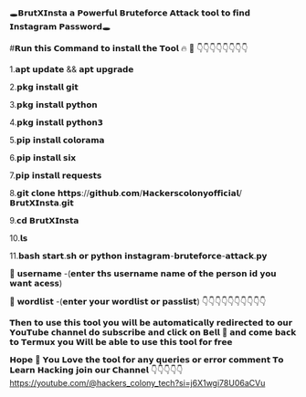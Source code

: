 🕳️𝗕𝗿𝘂𝘁𝗫𝗜𝗻𝘀𝘁𝗮 𝗮 𝗣𝗼𝘄𝗲𝗿𝗳𝘂𝗹 𝗕𝗿𝘂𝘁𝗲𝗳𝗼𝗿𝗰𝗲 𝗔𝘁𝘁𝗮𝗰𝗸 𝘁𝗼𝗼𝗹 𝘁𝗼
  𝗳𝗶𝗻𝗱 𝗜𝗻𝘀𝘁𝗮𝗴𝗿𝗮𝗺 𝗣𝗮𝘀𝘀𝘄𝗼𝗿𝗱🕳️

#𝗥𝘂𝗻 𝘁𝗵𝗶𝘀 𝗖𝗼𝗺𝗺𝗮𝗻𝗱 𝘁𝗼 𝗶𝗻𝘀𝘁𝗮𝗹𝗹 𝘁𝗵𝗲 𝗧𝗼𝗼𝗹 🔥 🔫 
👇👇👇👇👇👇👇👇

1.𝗮𝗽𝘁 𝘂𝗽𝗱𝗮𝘁𝗲 && 𝗮𝗽𝘁 𝘂𝗽𝗴𝗿𝗮𝗱𝗲

2.𝗽𝗸𝗴 𝗶𝗻𝘀𝘁𝗮𝗹𝗹 𝗴𝗶𝘁

3.𝗽𝗸𝗴 𝗶𝗻𝘀𝘁𝗮𝗹𝗹 𝗽𝘆𝘁𝗵𝗼𝗻

4.𝗽𝗸𝗴 𝗶𝗻𝘀𝘁𝗮𝗹𝗹 𝗽𝘆𝘁𝗵𝗼𝗻𝟯

5.𝗽𝗶𝗽 𝗶𝗻𝘀𝘁𝗮𝗹𝗹 𝗰𝗼𝗹𝗼𝗿𝗮𝗺𝗮

6.𝗽𝗶𝗽 𝗶𝗻𝘀𝘁𝗮𝗹𝗹 𝘀𝗶𝘅

7.𝗽𝗶𝗽 𝗶𝗻𝘀𝘁𝗮𝗹𝗹 𝗿𝗲𝗾𝘂𝗲𝘀𝘁𝘀

8.𝗴𝗶𝘁 𝗰𝗹𝗼𝗻𝗲 𝗵𝘁𝘁𝗽𝘀://𝗴𝗶𝘁𝗵𝘂𝗯.𝗰𝗼𝗺/𝗛𝗮𝗰𝗸𝗲𝗿𝘀𝗰𝗼𝗹𝗼𝗻𝘆𝗼𝗳𝗳𝗶𝗰𝗶𝗮𝗹/𝗕𝗿𝘂𝘁𝗫𝗜𝗻𝘀𝘁𝗮.𝗴𝗶𝘁

9.𝗰𝗱 𝗕𝗿𝘂𝘁𝗫𝗜𝗻𝘀𝘁𝗮

10.𝗹𝘀

11.𝗯𝗮𝘀𝗵 𝘀𝘁𝗮𝗿𝘁.𝘀𝗵
       𝗼𝗿 
   𝗽𝘆𝘁𝗵𝗼𝗻 𝗶𝗻𝘀𝘁𝗮𝗴𝗿𝗮𝗺-𝗯𝗿𝘂𝘁𝗲𝗳𝗼𝗿𝗰𝗲-𝗮𝘁𝘁𝗮𝗰𝗸.𝗽𝘆
   
📢 𝘂𝘀𝗲𝗿𝗻𝗮𝗺𝗲 -(𝗲𝗻𝘁𝗲𝗿 𝘁𝗵𝘀 𝘂𝘀𝗲𝗿𝗻𝗮𝗺𝗲 𝗻𝗮𝗺𝗲 𝗼𝗳 𝘁𝗵𝗲
   𝗽𝗲𝗿𝘀𝗼𝗻 𝗶𝗱 𝘆𝗼𝘂 𝘄𝗮𝗻𝘁 𝗮𝗰𝗲𝘀𝘀)

📢 𝘄𝗼𝗿𝗱𝗹𝗶𝘀𝘁 -(𝗲𝗻𝘁𝗲𝗿 𝘆𝗼𝘂𝗿 𝘄𝗼𝗿𝗱𝗹𝗶𝘀𝘁 𝗼𝗿 𝗽𝗮𝘀𝘀𝗹𝗶𝘀𝘁)
   👇👇👇👇👇👇👇👇👇👇

𝗧𝗵𝗲𝗻 𝘁𝗼 𝘂𝘀𝗲 𝘁𝗵𝗶𝘀 𝘁𝗼𝗼𝗹 𝘆𝗼𝘂 𝘄𝗶𝗹𝗹 𝗯𝗲 𝗮𝘂𝘁𝗼𝗺𝗮𝘁𝗶𝗰𝗮𝗹𝗹𝘆 𝗿𝗲𝗱𝗶𝗿𝗲𝗰𝘁𝗲𝗱 𝘁𝗼 𝗼𝘂𝗿 
𝗬𝗼𝘂𝗧𝘂𝗯𝗲 𝗰𝗵𝗮𝗻𝗻𝗲𝗹 𝗱𝗼 𝘀𝘂𝗯𝘀𝗰𝗿𝗶𝗯𝗲 𝗮𝗻𝗱 𝗰𝗹𝗶𝗰𝗸 𝗼𝗻 𝗕𝗲𝗹𝗹 🔔 𝗮𝗻𝗱 𝗰𝗼𝗺𝗲 𝗯𝗮𝗰𝗸
𝘁𝗼 𝗧𝗲𝗿𝗺𝘂𝘅 𝘆𝗼𝘂 𝗪𝗶𝗹𝗹 𝗯𝗲 𝗮𝗯𝗹𝗲 𝘁𝗼 𝘂𝘀𝗲 𝘁𝗵𝗶𝘀 𝘁𝗼𝗼𝗹 𝗳𝗼𝗿 𝗳𝗿𝗲𝗲

𝗛𝗼𝗽𝗲 🙏 𝗬𝗼𝘂 𝗟𝗼𝘃𝗲 𝘁𝗵𝗲 𝘁𝗼𝗼𝗹 𝗳𝗼𝗿 𝗮𝗻𝘆 𝗾𝘂𝗲𝗿𝗶𝗲𝘀 𝗼𝗿 𝗲𝗿𝗿𝗼𝗿 𝗰𝗼𝗺𝗺𝗲𝗻𝘁
𝗧𝗼 𝗟𝗲𝗮𝗿𝗻 𝗛𝗮𝗰𝗸𝗶𝗻𝗴 𝗷𝗼𝗶𝗻 𝗼𝘂𝗿 𝗖𝗵𝗮𝗻𝗻𝗲𝗹
👇👇👇👇👇
https://youtube.com/@hackers_colony_tech?si=j6X1wgi78U06aCVu
